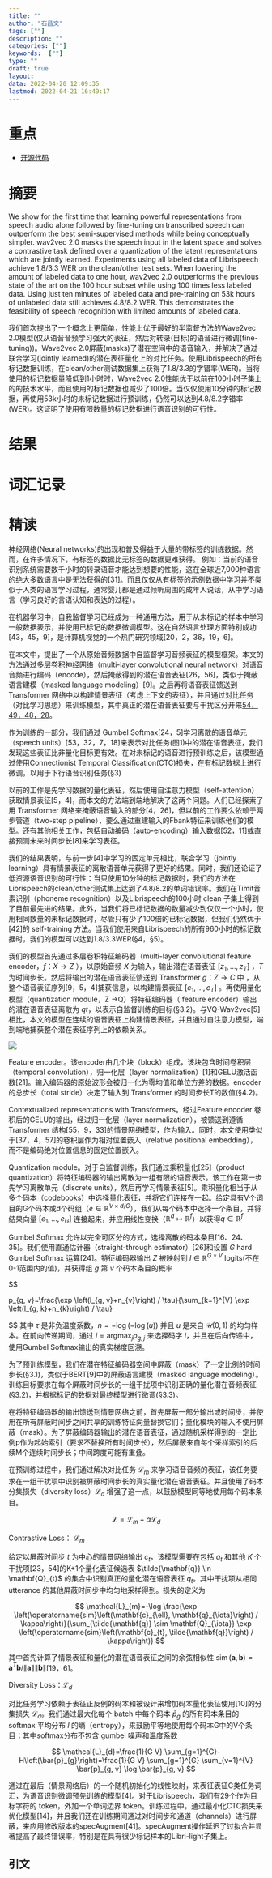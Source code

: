 ```yaml
---
title: ""
author: "石昌文"
tags: [""]
description: ""
categories: [""]
keywords:  [""]
type: ""
draft: true
layout: 
data: 2022-04-20 12:09:35
lastmod: 2022-04-21 16:49:17
---
```


# 重点

- [开源代码](https://github.com/pytorch/fairseq/blob/main/fairseq/models/wav2vec/wav2vec2.py)

# 摘要

We show for the first time that learning powerful representations from speech audio alone followed by fine-tuning on transcribed speech can outperform the best semi-supervised methods while being conceptually simpler. wav2vec 2.0 masks the speech input in the latent space and solves a contrastive task defined over a quantization of the latent representations which are jointly learned. Experiments using all labeled data of Librispeech achieve 1.8/3.3 WER on the clean/other test sets. When lowering the amount of labeled data to one hour, wav2vec 2.0 outperforms the previous state of the art on the 100 hour subset while using 100 times less labeled data. Using just ten minutes of labeled data and pre-training on 53k hours of unlabeled data still achieves 4.8/8.2 WER. This demonstrates the feasibility of speech recognition with limited amounts of labeled data.

我们首次提出了一个概念上更简单，性能上优于最好的半监督方法的Wave2vec 2.0模型(仅从语音音频学习强大的表征，然后对转录(目标)的语音进行微调(fine-tuning))。Wave2vec 2.0屏蔽(masks)了潜在空间中的语音输入，并解决了通过联合学习(jointly learned)的潜在表征量化上的对比任务。使用Librispeech的所有标记数据训练，在clean/other测试数据集上获得了1.8/3.3的字错率(WER)。当将使用的标记数据量降低到1小时时，Wave2vec 2.0性能优于以前在100小时子集上的的技术水平，而且使用的标记数据也减少了100倍。当仅仅使用10分钟的标记数据，再使用53k小时的未标记数据进行预训练，仍然可以达到4.8/8.2字错率(WER)。这证明了使用有限数量的标记数据进行语音识别的可行性。

# 结果

# 词汇记录

# 精读

神经网络(Neural networks)的出现和普及得益于大量的带标签的训练数据。然而，在许多情况下，有标签的数据比无标签的数据更难获得。 例如：当前的语音识别系统需要数千小时的转录语音才能达到想要的性能，这在全球近7,000种语言的绝大多数语言中是无法获得的[31]。而且仅仅从有标签的示例数据中学习并不类似于人类的语言学习过程，通常婴儿都是通过倾听周围的成年人说话，从中学习语言（学习良好的言语认知和表达的过程）。

在机器学习中，自我监督学习已经成为一种通用方法，用于从未标记的样本中学习一般数据表示，并使用已标记的数据微调模型。这在自然语言处理方面特别成功[43，45，9]，是计算机视觉的一个热门研究领域[20，2，36，19，6]。

在本文中，提出了一个从原始音频数据中自监督学习音频表征的模型框架。本文的方法通过多层卷积神经网络（multi-layer convolutional neural network）对语音音频进行编码（encode），然后掩蔽得到的潜在语音表征[26，56]，类似于掩蔽语言建模（masked language modeling）[9]。之后再将语音表征馈送到 Transformer 网络中以构建情景表征（考虑上下文的表征），并且通过对比任务（对比学习思想）来训练模型，其中真正的潜在语音表征要与干扰区分开来[54，49，48，28](§2)。

作为训练的一部分，我们通过 Gumbel Softmax[24，5]学习离散的语音单元（speech units）[53，32，7，18]来表示对比任务(图1)中的潜在语音表征，我们发现这些表征比非量化目标更有效。在对未标记的语音进行预训练之后，该模型通过使用Connectionist Temporal Classification(CTC)损失，在有标记数据上进行微调，以用于下行语音识别任务(§3)

以前的工作是先学习数据的量化表征，然后使用自注意力模型（self-attention）获取情景表征[5，4]，而本文的方法端到端地解决了这两个问题。人们已经探索了用 Transformer 网络来掩蔽语音输入的部分[4，26]，但以前的工作要么依赖于两步管道（two-step pipeline），要么通过重建输入的Fbank特征来训练他们的模型。还有其他相关工作，包括自动编码（auto-encoding）输入数据[52，11]或直接预测未来时间步长[8]来学习表征。

我们的结果表明，与前一步[4]中学习的固定单元相比，联合学习（jointly learning）具有情景表征的离散语音单元获得了更好的结果。同时，我们还论证了低资源语音识别的可行性：当只使用10分钟的标记数据时，我们的方法在Librispeech的clean/other测试集上达到了4.8/8.2的单词错误率。我们在Timit音素识别（phoneme recognition）以及Librispeech的100小时 clean 子集上得到了目前最先进的结果。此外，当我们将已标记数据的数量减少到仅仅一个小时，使用相同数量的未标记数据时，尽管只有少了100倍的已标记数据，但我们仍然优于[42]的 self-training 方法。当我们使用来自Librispeech的所有960小时的标记数据时，我们的模型可以达到1.8/3.3WER(§4，§5)。

我们的模型首先通过多层卷积特征编码器（multi-layer convolutional feature encoder，$f：X→Z$ ），以原始音频 $X$ 为输入，输出潜在语音表征 $[z_{1}, \ldots, z_{T}]$ ，$T$ 为时间步长。然后将输出的潜在语音表征馈送到 Transformer $g：Z →C$ 中 ，从整个语音表征序列[9，5，4]捕获信息，以构建情景表征  $[c_{1}, \ldots, c_{T}]$ 。再使用量化模型（quantization module，Z →Q）将特征编码器（ feature encoder）输出的潜在语音表征离散为 $qt$，以表示自监督训练的目标(§3.2)。与VQ-Wav2vec[5]相比，本文的模型在连续的语音表征上构建情景表征，并且通过自注意力模型，端到端地捕获整个潜在表征序列上的依赖关系。

![]({18}_wav2vec%202.0%20A%20Framework%20for%20Self-Supervised%20Learning%20of%20Speech%20Representations.assets/image-20220421145614.png)

Feature encoder。该encoder由几个块（block）组成，该块包含时间卷积层（temporal convolution），归一化层（layer normalization）[1]和GELU激活函数[21]。输入编码器的原始波形会被归一化为零均值和单位方差的数据。encoder的总步长（total stride）决定了输入到 Transformer 的时间步长T的数值(§4.2)。

Contextualized representations with Transformers。经过Feature encoder 卷积后的GELU的输出，经过归一化层（layer normalization），被馈送到遵循 Transformer 结构[55，9，33]的情景网络模型，作为输入。同时，本文使用类似于[37，4，57]的卷积层作为相对位置嵌入（relative positional embedding），而不是编码绝对位置信息的固定位置嵌入。

Quantization module。对于自监督训练，我们通过乘积量化[25]（product quantization）将特征编码器的输出离散为一组有限的语音表示。该工作在第一步先学习离散单元（discrete units），然后再学习情景表征[5]。乘积量化相当于从多个码本（codebooks）中选择量化表征，并将它们连接在一起。给定具有V个词目的G个码本或d个码组（$e \in \mathbb{R}^{V \times d / G}$），我们从每个码本中选择一个条目，并将结果向量 $[e_{1}, \ldots, e_{G}]$ 连接起来，并应用线性变换（$\mathbb{R}^{d} \mapsto \mathbb{R}^{f}$）以获得$q \in \mathbb{R}^{f}$

Gumbel Softmax 允许以完全可区分的方式，选择离散的码本条目[16、24、35]。我们使用直通估计器（straight-through estimator）[26]和设置 $G$ hard Gumbel Softmax 运算[24]。特征编码器输出 $Z$ 被映射到 $l \in \mathbb{R}^{G \times V}$ logits(不在0-1范围内的值)，并获得组 $g$ 第 $v$ 个码本条目的概率

$$

p_{g, v}=\frac{\exp \left(l_{g, v}+n_{v}\right) / \tau}{\sum_{k=1}^{V} \exp \left(l_{g, k}+n_{k}\right) / \tau}

$$
其中 $τ$ 是非负温度系数，$n=-\log (-\log (u))$ 并且 $u$ 是来自 $\mathcal{U}(0,1)$ 的均匀样本。在前向传递期间，通过 $i=\operatorname{argmax}_{j} p_{g, j}$ 来选择码字 $i$，并且在后向传递中，使用Gumbel Softmax输出的真实梯度回溯。

为了预训练模型，我们在潜在特征编码器空间中屏蔽（mask）了一定比例的时间步长(§3.1)，类似于BERT[9]中的屏蔽语言建模（masked language modeling）。训练目标要求在每个屏蔽时间步长的一组干扰项中识别正确的量化潜在音频表征(§3.2)，并根据标记的数据对最终模型进行微调(§3.3)。

在将特征编码器的输出馈送到情景网络之前，首先屏蔽一部分输出或时间步，并使用在所有屏蔽时间步之间共享的训练特征向量替换它们；量化模块的输入不使用屏蔽（mask）。为了屏蔽编码器输出的潜在语音表征，通过随机采样得到的一定比例p作为起始索引（要求不替换所有时间步长），然后屏蔽来自每个采样索引的后续M个连续时间步长；中间跨度可能有重叠。


在预训练过程中，我们通过解决对比任务 $\mathcal{L}_{m}$ 来学习语音音频的表征，该任务要求在一组干扰项中识别被屏蔽时间步长的真实量化潜在语音表征。并且使用了码本分集损失（diversity loss）$\mathcal{L}_{d}$ 增强了这一点，以鼓励模型同等地使用每个码本条目。

$$
\mathcal{L}=\mathcal{L}_{m}+\alpha \mathcal{L}_{d}
$$

Contrastive Loss： $\mathcal{L}_{m}$ 

给定以屏蔽时间步 $t$ 为中心的情景网络输出 $c_{t}$，该模型需要在包括 $q_{t}$ 和其他 $K$ 个干扰项[23，54]的K+1个量化表征候选表 $\tilde{\mathbf{q}} \in \mathbf{Q}_{t}$ 的集合中识别真正的量化潜在语音表征 $q_{t}$。其中干扰项从相同 utterance 的其他屏蔽时间步中均匀地采样得到。损失的定义为

$$
\mathcal{L}_{m}=-\log \frac{\exp \left(\operatorname{sim}\left(\mathbf{c}_{\ell}, \mathbf{q}_{\iota}\right) / \kappa\right)}{\sum_{\tilde{\mathbf{q}} \sim \mathbf{Q}_{\iota}} \exp \left(\operatorname{sim}\left(\mathbf{c}_{t}, \tilde{\mathbf{q}}\right) / \kappa\right)}
$$

其中首先计算了情景表征和量化的潜在语音表征之间的余弦相似性 $\operatorname{sim}(\mathbf{a}, \mathbf{b})=\mathbf{a}^{T} \mathbf{b} /\|\mathbf{a}\|\|\mathbf{b}\|$[19，6]。

Diversity Loss：$\mathcal{L}_{d}$

对比任务学习依赖于表征正反例的码本和被设计来增加码本量化表征使用[10]的分集损失 $\mathcal{L}_{d}$。我们通过最大化每个 batch 中每个码本 $\bar{p}_{g}$ 的所有码本条目的 softmax 平均分布 $l$ 的熵（entropy），来鼓励平等地使用每个码本G中的V个条目；其中softmax分布不包含 gumbel 噪声和温度系数

$$
\mathcal{L}_{d}=\frac{1}{G V} \sum_{g=1}^{G}-H\left(\bar{p}_{g}\right)=\frac{1}{G V} \sum_{g=1}^{G} \sum_{v=1}^{V} \bar{p}_{g, v} \log \bar{p}_{g, v}
$$

通过在最后（情景网络后）的一个随机初始化的线性映射，来表征表征C类任务词汇，为语音识别微调预先训练的模型[4]。对于Librispeech，我们有29个作为目标字符的 token，外加一个单词边界 token。训练过程中，通过最小化CTC损失来优化模型[14]，并且我们还在训练期间通过对时间步和通道（channels）进行屏蔽，来应用修改版本的specAugment[41]。specAugment操作延迟了过拟合并显著提高了最终错误率，特别是在具有很少标记样本的Libri-light子集上。

## 引文
